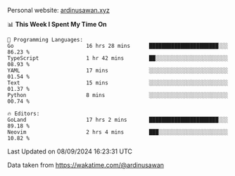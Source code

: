 Personal website: [ardinusawan.xyz](https://ardinusawan.xyz)

<!--START_SECTION:waka-->
📊 **This Week I Spent My Time On** 

```text
💬 Programming Languages: 
Go                       16 hrs 28 mins      ██████████████████████░░░   86.23 % 
TypeScript               1 hr 42 mins        ██░░░░░░░░░░░░░░░░░░░░░░░   08.93 % 
YAML                     17 mins             ░░░░░░░░░░░░░░░░░░░░░░░░░   01.54 % 
Text                     15 mins             ░░░░░░░░░░░░░░░░░░░░░░░░░   01.37 % 
Python                   8 mins              ░░░░░░░░░░░░░░░░░░░░░░░░░   00.74 % 

🔥 Editors: 
GoLand                   17 hrs 2 mins       ██████████████████████░░░   89.18 % 
Neovim                   2 hrs 4 mins        ███░░░░░░░░░░░░░░░░░░░░░░   10.82 % 
```


 Last Updated on 08/09/2024 16:23:31 UTC
<!--END_SECTION:waka-->
Data taken from https://wakatime.com/@ardinusawan
